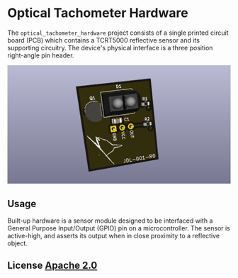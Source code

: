 # Optical Tachometer Hardware

The `optical_tachometer_hardware` project consists of a single printed circuit board (PCB)
which contains a TCRT5000 reflective sensor and its supporting circuitry. The device's
physical interface is a three position right-angle pin header.

![PCB Render](./optical_tachometer_hardware.png)

## Usage
Built-up hardware is a sensor module designed to be interfaced with a General Purpose
Input/Output (GPIO) pin on a microcontroller. The sensor is active-high, and asserts its
output when in close proximity to a reflective object.

## License [Apache 2.0](http://www.apache.org/licenses/)
